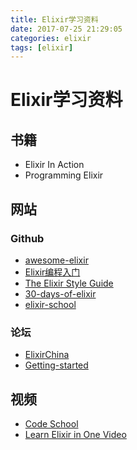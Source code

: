 ```yaml
---
title: Elixir学习资料
date: 2017-07-25 21:29:05
categories: elixir
tags: [elixir]
---
```


# Elixir学习资料
## 书籍
* Elixir In Action
* Programming Elixir

## 网站
### Github
* [awesome-elixir](https://github.com/h4cc/awesome-elixir)
* [Elixir编程入门](https://github.com/straightdave/programming_elixir)
* [The Elixir Style Guide](https://github.com/christopheradams/elixir_style_guide)
* [30-days-of-elixir](https://github.com/seven1m/30-days-of-elixir)
* [elixir-school](https://github.com/doomspork/elixir-school)
### 论坛
* [ElixirChina](http://www.elixir-cn.com)
* [Getting-started](https://elixir-lang.org/getting-started/introduction.html)

## 视频
* [Code School](https://www.codeschool.com/courses/try-elixir)
* [Learn Elixir in One Video](https://elixirforum.com/t/learn-elixir-in-one-video/4689)
